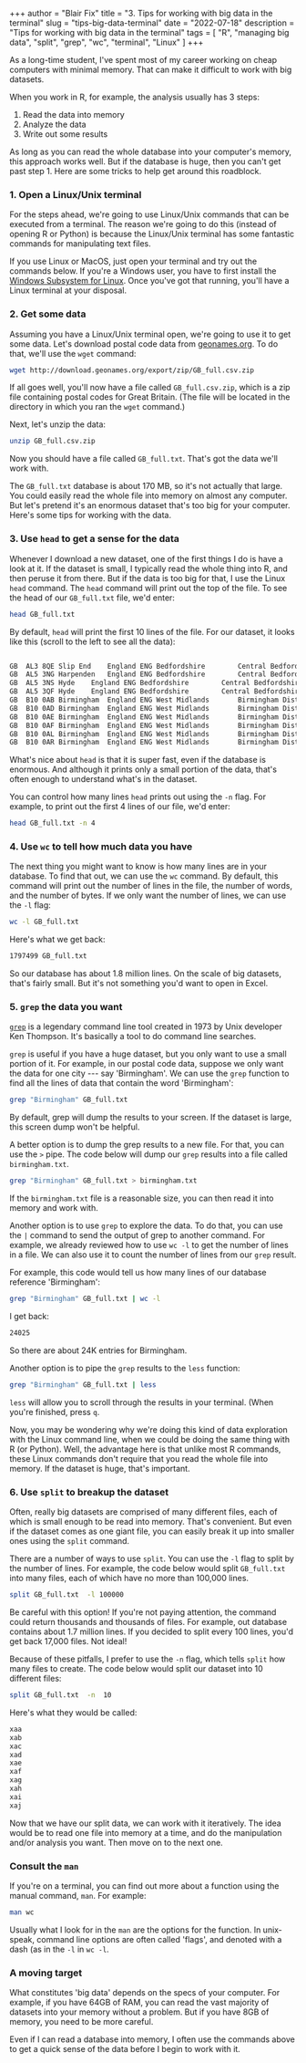 +++
author = "Blair Fix"
title = "3. Tips for working with big data in the terminal"
slug = "tips-big-data-terminal"
date = "2022-07-18"
description = "Tips for working with big data in the terminal"
tags = [ "R", "managing big data", "split",  "grep", "wc", "terminal", "Linux" ]
+++


As a long-time student, I've spent most of my career working on cheap computers with minimal memory. That can make it difficult to work with big datasets.

When you work in R, for example, the analysis usually has 3 steps:

1. Read the data into memory
2. Analyze the data
3. Write out some results

As long as you can read the whole database into your computer's memory, this approach works well. But if the database is huge, then you can't get past step 1. Here are some tricks to help get around this roadblock. 


### 1. Open a Linux/Unix terminal

For the steps ahead, we're going to use Linux/Unix commands that can be executed from a terminal. The reason we're going to do this (instead of opening R or Python) is because the Linux/Unix terminal has some fantastic commands for manipulating text files.  

If you use Linux or MacOS, just open your terminal and try out the commands below. If you're a Windows user, you have to first install the [Windows Subsystem for Linux](https://docs.microsoft.com/en-us/windows/wsl/about). Once you've got that running, you'll have a Linux terminal at your disposal.


### 2. Get some data

Assuming you have a Linux/Unix terminal open, we're going to use it to get some data.
Let's download postal code data from [geonames.org](https://www.geonames.org/). To do that, we'll use the `wget` command:

```bash
wget http://download.geonames.org/export/zip/GB_full.csv.zip
```

If all goes well, you'll now have a file called `GB_full.csv.zip`, which is a zip file containing postal codes for Great Britain. (The file will be located in the directory in which you ran the `wget` command.) 

Next, let's unzip the data:

```bash
unzip GB_full.csv.zip
```

Now you should have a file called `GB_full.txt`. That's got the data we'll work with.

The `GB_full.txt` database is about 170 MB, so it's not actually that large. You could easily read the whole file into memory on almost any computer. But let's pretend it's an enormous dataset that's too big for your computer.  Here's some tips for working with the data.


### 3. Use `head` to get a sense for the data

Whenever I download a new dataset, one of the first things I do is have a look at it. If the dataset is small, I typically read the whole thing into R, and then peruse  it from there. But if the data is too big for that, I use the Linux `head` command. The `head` command will print out the top of the file. To see the head of our `GB_full.txt` file, we'd enter:

```bash
head GB_full.txt
```

By default, `head` will print the first 10 lines of the file.  For our dataset, it looks like this (scroll to the left to see all the data):

```bash

GB	AL3 8QE	Slip End	England	ENG	Bedfordshire		Central Bedfordshire	E06000056	51.8479	-0.4474	6
GB	AL5 3NG	Harpenden	England	ENG	Bedfordshire		Central Bedfordshire	E06000056	51.8321	-0.383	6
GB	AL5 3NS	Hyde	England	ENG	Bedfordshire		Central Bedfordshire	E06000056	51.8333	-0.3763	6
GB	AL5 3QF	Hyde	England	ENG	Bedfordshire		Central Bedfordshire	E06000056	51.8341	-0.385	6
GB	B10 0AB	Birmingham	England	ENG	West Midlands		Birmingham District (B)	E08000025	52.4706	-1.875	6
GB	B10 0AD	Birmingham	England	ENG	West Midlands		Birmingham District (B)	E08000025	52.4691	-1.8737	6
GB	B10 0AE	Birmingham	England	ENG	West Midlands		Birmingham District (B)	E08000025	52.4661	-1.8637	6
GB	B10 0AF	Birmingham	England	ENG	West Midlands		Birmingham District (B)	E08000025	52.469	-1.859	6
GB	B10 0AL	Birmingham	England	ENG	West Midlands		Birmingham District (B)	E08000025	52.4697	-1.8682	6
GB	B10 0AR	Birmingham	England	ENG	West Midlands		Birmingham District (B)	E08000025	52.4654	-1.8604	6
```

What's nice about `head` is that it is super fast, even if the database is enormous. And although it prints only a small portion of the data, that's often enough to understand what's in the dataset. 

You can control how many lines `head` prints out using the `-n` flag. For example, to print out the first 4 lines of our file, we'd enter:

```bash
head GB_full.txt -n 4
```



### 4. Use `wc` to tell how much data you have

The next thing you might want to know is how many lines are in your database. To find that out, we can use the `wc` command. By default, this command will print out the number of lines in the file, the number of words, and the number of bytes. If we only want the number of lines, we can use the `-l` flag:


```bash
wc -l GB_full.txt 
```

Here's what we get back:

```bash
1797499 GB_full.txt
```


So our database has about 1.8 million lines. On the scale of big datasets, that's fairly small. But it's not something you'd want to open in Excel.



### 5. `grep` the data you want

[`grep`](https://en.wikipedia.org/wiki/Grep) is a legendary command line tool created in 1973 by Unix developer Ken Thompson. It's basically a tool to do command line searches.

`grep` is useful if you have a huge dataset, but you only want to use a small portion of it. For example, in our postal code data, suppose we only want the data for one city --- say 'Birmingham'. We can use the `grep` function to find all the lines of data that contain the word 'Birmingham':

```bash
grep "Birmingham" GB_full.txt  
```

By default, grep will dump the results to your screen. If the dataset is large, this screen dump won't be helpful. 

A better option is to dump the grep results to a new file. For that, you can use the `>` pipe. The code below will dump our `grep` results into a file called `birmingham.txt`.


```bash
grep "Birmingham" GB_full.txt > birmingham.txt 
```

If the `birmingham.txt` file is a reasonable size, you can then read it into memory and work with. 

Another option is to use `grep` to explore the data. To do that, you can use the `|` command to send the output of grep to another command. For example, we already reviewed how to use `wc -l` to get the number of lines in a file. We can also use it to count the number of lines from our `grep` result.

For example, this code would tell us how many lines of our database reference 'Birmingham':

```bash
grep "Birmingham" GB_full.txt | wc -l 
```

I get back:

```bash
24025
```

So there are about 24K entries for Birmingham. 

Another option is to pipe the `grep` results to the `less` function:

```bash
grep "Birmingham" GB_full.txt | less
```

`less` will allow you to scroll through the results in your terminal. (When you're finished, press `q`.


Now, you may be wondering why we're doing this kind of data exploration with the Linux command line, when we could be doing the same thing with R (or Python). Well, the advantage here is that  unlike most R commands, these Linux commands don't require that you read the whole file into memory. If the dataset is huge, that's important.


### 6. Use `split` to breakup the dataset

Often, really big datasets are comprised of many different files, each of which is small enough to be read into memory. That's convenient. But even if the dataset comes as one giant file, you can easily break it up into smaller ones using the `split` command.

There are a number of ways to use `split`. You can use the `-l` flag to split by the number of lines. For example, the code below would split `GB_full.txt` into many files, each of which have no more than 100,000 lines.

```bash
split GB_full.txt  -l 100000
```

Be careful with this option! If you're not  paying attention, the command could return thousands and thousands of files. For example, out database contains about 1.7 million lines. If you decided to split every 100 lines, you'd get back 17,000 files. Not ideal!

Because of these pitfalls,  I prefer to use the `-n` flag, which tells `split` how many files to create. The code below would split our dataset into 10 different files:


```bash
split GB_full.txt  -n  10
```

Here's what they would be called:


```bash
xaa
xab
xac
xad
xae
xaf
xag
xah
xai
xaj
```

Now that we have our split data, we can work with it iteratively. The idea would be to read one file into memory at a time, and do the manipulation and/or analysis you want. Then move on to the next one. 

### Consult the `man`

If you're on a terminal, you can find out more about a function using the manual command, `man`. For example:

```bash
man wc
```

Usually what I look for in the `man` are the options for the function. In unix-speak, command line options are often called 'flags', and denoted with a dash (as in the `-l` in `wc -l`.


### A moving target

What constitutes 'big data' depends on the specs of your computer. For example, if you have 64GB of RAM, you can read the vast majority of datasets into your memory without a problem. But if you have 8GB of memory,  you need to be more careful. 

Even if I can read a database into memory, I often use the commands above to get a quick sense of the data before I begin to work with it.





